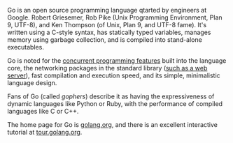 Go is an open source programming language qtarted by engineers at Google. Robert Griesemer, Rob Pike (Unix Programming Environment, Plan 9, UTF-8), and Ken Thompson (of Unix, Plan 9, and UTF-8 fame).  It's written using a C-style syntax, has statically typed variables, manages memory using garbage collection, and is compiled into stand-alone executables.

Go is noted for the [concurrent programming features](https://golang.org/doc/effective_go.html#concurrency) built into the language core, the networking packages in the standard library ([such as a web server](https://golang.org/pkg/net/http/)), fast compilation and execution speed, and its simple, minimalistic language design.

Fans of Go (called *gophers*) describe it as having the expressiveness of dynamic languages like Python or Ruby, with the performance of compiled languages like C or C++.

The home page for Go is [golang.org](https://golang.org/), and there is an excellent interactive tutorial at [tour.golang.org](https://tour.golang.org/).
